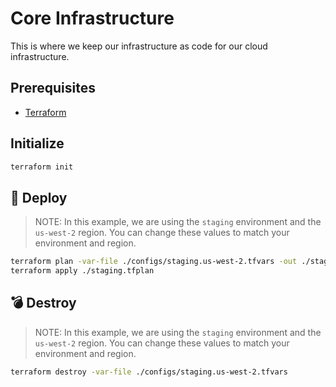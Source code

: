 # Core Infrastructure

This is where we keep our infrastructure as code for our cloud infrastructure.

## Prerequisites

- [Terraform](https://www.terraform.io/downloads.html)

## Initialize

```sh
terraform init
```

## 🚀 Deploy

> NOTE: In this example, we are using the `staging` environment and the `us-west-2` region.
> You can change these values to match your environment and region.

```sh
terraform plan -var-file ./configs/staging.us-west-2.tfvars -out ./staging.tfplan
terraform apply ./staging.tfplan
```

## 💣 Destroy

> NOTE: In this example, we are using the `staging` environment and the `us-west-2` region.
> You can change these values to match your environment and region.

```sh
terraform destroy -var-file ./configs/staging.us-west-2.tfvars
```
